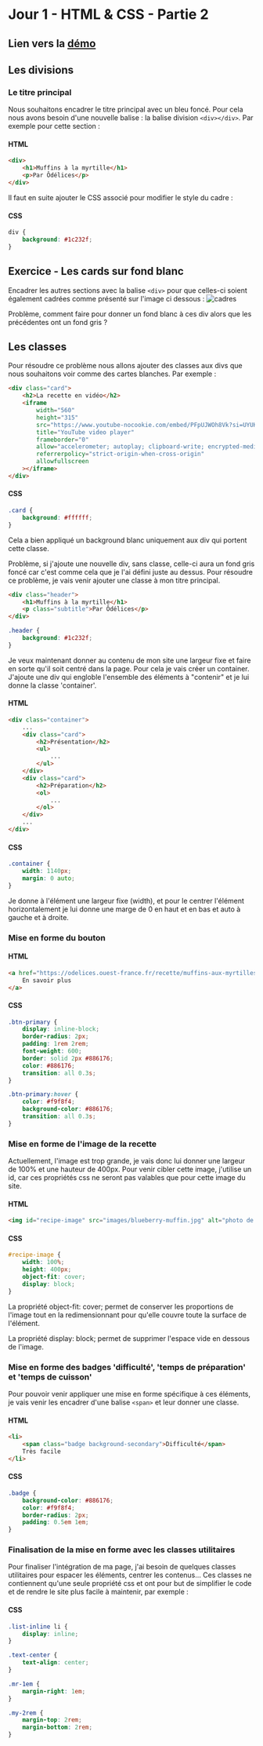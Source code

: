 # Jour 1 - HTML & CSS - Partie 2

## Lien vers la <a href="https://annecemech.github.io/html-css-part-2/" target="_blank">démo</a>

## Les divisions

### Le titre principal

Nous souhaitons encadrer le titre principal avec un bleu foncé. Pour cela nous avons besoin d'une nouvelle balise : la balise division `<div></div>`. Par exemple pour cette section :

#### HTML

```html
<div>
	<h1>Muffins à la myrtille</h1>
	<p>Par Ôdélices</p>
</div>
```

Il faut en suite ajouter le CSS associé pour modifier le style du cadre :

#### CSS

```css
div {
	background: #1c232f;
}
```

## Exercice - Les cards sur fond blanc

Encadrer les autres sections avec la balise `<div>` pour que celles-ci soient également cadrées comme présenté sur l'image ci dessous :
<img src="readme-images/card-white.png" alt="cadres">

Problème, comment faire pour donner un fond blanc à ces div alors que les précédentes ont un fond gris ?

## Les classes

Pour résoudre ce problème nous allons ajouter des classes aux divs que nous souhaitons voir comme des cartes blanches. Par exemple :

```html
<div class="card">
	<h2>La recette en vidéo</h2>
	<iframe
		width="560"
		height="315"
		src="https://www.youtube-nocookie.com/embed/PFpUJWOh8Vk?si=UYUKWs6tr4fZp4pf&amp;controls=0"
		title="YouTube video player"
		frameborder="0"
		allow="accelerometer; autoplay; clipboard-write; encrypted-media; gyroscope; picture-in-picture; web-share"
		referrerpolicy="strict-origin-when-cross-origin"
		allowfullscreen
	></iframe>
</div>
```

#### CSS

```css
.card {
	background: #ffffff;
}
```

Cela a bien appliqué un background blanc uniquement aux div qui portent cette classe.

Problème, si j'ajoute une nouvelle div, sans classe, celle-ci aura un fond gris foncé car c'est comme cela que je l'ai défini juste au dessus. Pour résoudre ce problème, je vais venir ajouter une classe à mon titre principal.

```html
<div class="header">
	<h1>Muffins à la myrtille</h1>
	<p class="subtitle">Par Ôdélices</p>
</div>
```

```css
.header {
	background: #1c232f;
}
```

Je veux maintenant donner au contenu de mon site une largeur fixe et faire en sorte qu'il soit centré dans la page. Pour cela je vais créer un container. J'ajoute une div qui engloble l'ensemble des éléments à "contenir" et je lui donne la classe 'container'.

#### HTML

```html
<div class="container">
	...
	<div class="card">
		<h2>Présentation</h2>
		<ul>
			...
		</ul>
	</div>
	<div class="card">
		<h2>Préparation</h2>
		<ol>
			...
		</ol>
	</div>
	...
</div>
```

#### CSS

```css
.container {
	width: 1140px;
	margin: 0 auto;
}
```

Je donne à l'élément une largeur fixe (width), et pour le centrer l'élément horizontalement je lui donne une marge de 0 en haut et en bas et auto à gauche et à droite.

### Mise en forme du bouton

#### HTML

```html
<a href="https://odelices.ouest-france.fr/recette/muffins-aux-myrtilles-r107/" target="_blank" class="btn-primary">
	En savoir plus
</a>
```

#### CSS

```css
.btn-primary {
	display: inline-block;
	border-radius: 2px;
	padding: 1rem 2rem;
	font-weight: 600;
	border: solid 2px #886176;
	color: #886176;
	transition: all 0.3s;
}

.btn-primary:hover {
	color: #f9f8f4;
	background-color: #886176;
	transition: all 0.3s;
}
```

### Mise en forme de l'image de la recette

Actuellement, l'image est trop grande, je vais donc lui donner une largeur de 100% et une hauteur de 400px. Pour venir cibler cette image, j'utilise un id, car ces propriétés css ne seront pas valables que pour cette image du site.

#### HTML

```html
<img id="recipe-image" src="images/blueberry-muffin.jpg" alt="photo de muffins à la myrtilles avec couteau" />
```

#### CSS

```css
#recipe-image {
	width: 100%;
	height: 400px;
	object-fit: cover;
	display: block;
}
```

La propriété object-fit: cover; permet de conserver les proportions de l'image tout en la redimensionnant pour qu'elle couvre toute la surface de l'élément.

La propriété display: block; permet de supprimer l'espace vide en dessous de l'image.

### Mise en forme des badges 'difficulté', 'temps de préparation' et 'temps de cuisson'

Pour pouvoir venir appliquer une mise en forme spécifique à ces éléments, je vais venir les encadrer d'une balise `<span>` et leur donner une classe.

#### HTML

```html
<li>
	<span class="badge background-secondary">Difficulté</span>
	Très facile
</li>
```

#### CSS

```css
.badge {
	background-color: #886176;
	color: #f9f8f4;
	border-radius: 2px;
	padding: 0.5em 1em;
}
```

### Finalisation de la mise en forme avec les classes utilitaires

Pour finaliser l'intégration de ma page, j'ai besoin de quelques classes utilitaires pour espacer les éléments, centrer les contenus... Ces classes ne contiennent qu'une seule propriété css et ont pour but de simplifier le code et de rendre le site plus facile à maintenir, par exemple :

#### CSS

```css
.list-inline li {
	display: inline;
}

.text-center {
	text-align: center;
}

.mr-1em {
	margin-right: 1em;
}

.my-2rem {
	margin-top: 2rem;
	margin-bottom: 2rem;
}
```
